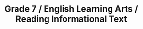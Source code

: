 ---
title: "Grade 7 / English Learning Arts / Reading Informational Text"
subject: "ela"
grade: "7"
area: "rit"
next_steps:
  - instructions: "Ask your student to read different informational texts (articles, books) and explain the main ideas and how they are supported with evidence. Ask your student to compare different interpretations of the same topic or idea and determine the authors’ purposes and points of view."
  - instructions: "Ask your student to read different informational texts (articles, books) and analyze the main ideas and how they are supported with evidence. Ask your student to compare different interpretations of the same topic or idea and analyze how the authors present information to advance their purposes and points of view."
  - instructions: "Ask your student to read different informational texts (articles, books) and study their organization, including how and why the author groups ideas, details, and claims. Discuss whether each author gives enough evidence to support an idea and how he or she presents information to advance a purpose."
---